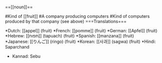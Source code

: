==[[noun]]==

#Kind of [[fruit]]
#A company producing computers
#Kind of computers produced by that company (see above)
===Translations===

*Dutch: [[appel]] (fruit)
*French: [[pomme]] (fruit)
*German: [[Apfel]] (fruit)
*Hebrew: [[תפוח]] (tapuach) (fruit)
*Spanish: [[manzana]] (fruit)
*Japanese: [[りんご]] (ringo) (fruit)
*Korean: [[사과]] (sagwa) (fruit)
*Hindi: Saparchand
* Kannad: Sebu